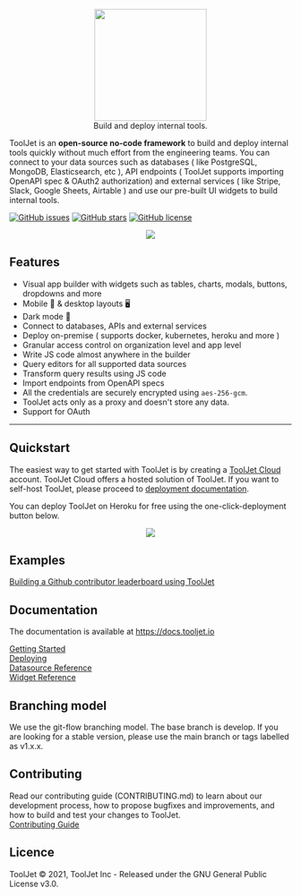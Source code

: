<p align="center">
  <img src="https://user-images.githubusercontent.com/7828962/120930301-4ec3fe80-c70a-11eb-91b7-4bdbc31fd928.png" width="200" />
  <br/>
  Build and deploy internal tools.
</p>

ToolJet is an **open-source no-code framework** to build and deploy internal tools quickly without much effort from the engineering teams. You can connect to your data sources such as databases ( like PostgreSQL, MongoDB, Elasticsearch, etc ), API endpoints ( ToolJet supports importing OpenAPI spec & OAuth2 authorization) and external services ( like Stripe, Slack, Google Sheets, Airtable ) and use our pre-built UI widgets to build internal tools.

[![GitHub issues](https://img.shields.io/github/issues/ToolJet/ToolJet)](https://github.com/ToolJet/ToolJet/issues)
[![GitHub stars](https://img.shields.io/github/stars/ToolJet/ToolJet)](https://github.com/ToolJet/ToolJet/stargazers)
[![GitHub license](https://img.shields.io/github/license/ToolJet/ToolJet)](https://github.com/ToolJet/ToolJet/stargazers)



<p align="center">
  <kbd>
    <img src="https://user-images.githubusercontent.com/7828962/130593222-d1268766-b776-4952-bd36-9caf9810d851.gif" />
  </kbd>
</p>


## Features

- Visual app builder with widgets such as tables, charts, modals, buttons, dropdowns and more
- Mobile 📱 & desktop layouts 🖥
- Dark mode 🌛
- Connect to databases, APIs and external services
- Deploy on-premise ( supports docker, kubernetes, heroku and more )
- Granular access control on organization level and app level
- Write JS code almost anywhere in the builder
- Query editors for all supported data sources
- Transform query results using JS code 
- Import endpoints from OpenAPI specs 
- All the credentials are securely encrypted using `aes-256-gcm`.
- ToolJet acts only as a proxy and doesn't store any data.
- Support for OAuth

<hr>

## Quickstart 
The easiest way to get started with ToolJet is by creating a [ToolJet Cloud](https://tooljet.io) account. ToolJet Cloud offers a hosted solution of ToolJet. If you want to self-host ToolJet, please proceed to [deployment documentation](https://docs.tooljet.io/docs/deployment/architecture).

You can deploy ToolJet on Heroku for free using the one-click-deployment button below.
<p align="center">
<a href="https://heroku.com/deploy?template=https://github.com/tooljet/tooljet/tree/main"><img src="https://www.herokucdn.com/deploy/button.svg" /></a>
</P>



## Examples 

[Building a Github contributor leaderboard using ToolJet](https://blog.tooljet.io/building-a-github-contributor-leaderboard-using-tooljet/)<br>

## Documentation
The documentation is available at https://docs.tooljet.io 

[Getting Started](https://docs.tooljet.io)<br>
[Deploying](https://docs.tooljet.io)<br>
[Datasource Reference](https://docs.tooljet.io)<br>
[Widget Reference](https://docs.tooljet.io)

## Branching model
We use the git-flow branching model. The base branch is develop. If you are looking for a stable version, please use the main branch or tags labelled as v1.x.x.

## Contributing
Read our contributing guide (CONTRIBUTING.md) to learn about our development process, how to propose bugfixes and improvements, and how to build and test your changes to ToolJet. <br>
[Contributing Guide](https://docs.tooljet.io/docs/contributing-guide/setup/docker)

## Licence
ToolJet © 2021, ToolJet Inc - Released under the GNU General Public License v3.0.
